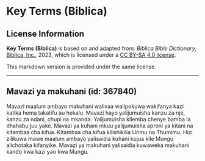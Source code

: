 # Key Terms (Biblica)

## License Information

**Key Terms (Biblica)** is based on and adapted from: _Biblica Bible Dictionary_, [Biblica, Inc.](https://www.biblica.com/), 2023, which is licensed under a [CC BY-SA 4.0 license](https://creativecommons.org/licenses/by-sa/4.0/legalcode.en).

This markdown version is provided under the same license.



--------------------------------

## Mavazi ya makuhani (id: 367840)

Mavazi maalum ambayo makuhani walivaa walipokuwa wakifanya kazi katika hema takatifu au hekalu. Mavazi hayo yalijumuisha kanzu za nje, kanzu za ndani, chupi na mkanda. Yalijumuisha kilemba chenye bamba la dhahabu juu yake. Mavazi ya kuhani mkuu yalijumuisha aproni ya kitani na kitambaa cha kifua. Kitambaa cha kifua kilishikilia Urimu na Thumimu. Hizi zilikuwa mawe maalum ambayo yalisaidia kuhani kujua kile Mungu alichotaka kifanyike. Mavazi ya makuhani yalisaidia kuwaweka makuhani kando kwa kazi yao kwa Mungu.


